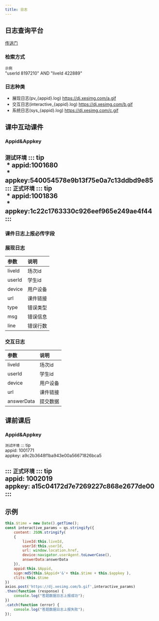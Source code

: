 ```yaml
---
title: 日志
---
```

## 日志查询平台
<a href="http://basiclog.xesv5.com/app/kibana#/discover?_g=()&_a=(columns:!(_source),index:'96a955f0-d928-11e9-819f-9f3378952d0b',interval:auto,query:(language:lucene,query:''),sort:!('@timestamp',desc))
" target="_Blank">传送门</a>
### 检索方式
``示例``  
"userId 8197210" AND "liveId 422889"
### 日志种类
* 展现日志(pv_{appid}.log)  https://dj.xesimg.com/a.gif
* 交互日志(interactive_{appid}.log) https://dj.xesimg.com/b.gif
* 系统日志(sys_{appid}.log) https://dj.xesimg.com/c.gif
## 课中互动课件
### Appid&Appkey
``测试环境``
::: tip  
&#160;* appid:1001680   
&#160;* appkey:540054578e9b13f75e0a7c13ddbd9e85
:::
``正式环境``
::: tip  
&#160;* appid:1001836   
&#160;* appkey:1c22c1763330c926eef965e249ae4f44
:::
---
### 课件日志上报必传字段
### 展现日志
参数      |说明                         
:---------|:-------------------------- 
liveId   |场次id
userId   |学生id
device   |用户设备
url|课件链接       
type |错误类型
msg |错误信息
line|错误行数 
### 交互日志
参数      |说明                         
:---------|:-------------------------- 
liveId   |场次id
userId   |学生id
device   |用户设备
url|课件链接       
answerData |提交数据

## 课前课后
### Appid&Appkey
``测试环境``
::: tip  
appid:  1001771  
appkey:  a9c2b3648f1ba943e00a56671826bca5

:::
``正式环境``
::: tip  
appid:   1002019  
appkey:  a15c04172d7e7269227c868e2677de00
:::
---

## 示例

```js
this.$time = new Date().getTime();
const interactive_params = qs.stringify({
    content: JSON.stringify(
    {
        liveId:this.liveId,
        userId:this.userId,
        url: window.location.href,
        device:navigator.userAgent.toLowerCase(),
        answerData:answerData
    }),
    appid:this.$Appid,
    sign:md5(this.$Appid+'&'+ this.$time + this.$appkey ),
    clits:this.$time
})
axios.post('https://dj.xesimg.com/b.gif',interactive_params)
.then(function (response) {
    console.log("答题数据日志上报成功");
})
.catch(function (error) {
    console.log("答题数据日志上报失败");
});
```    